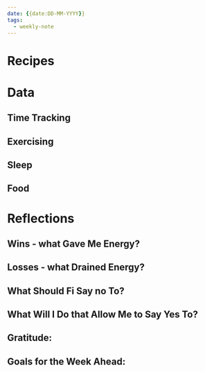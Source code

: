 ```yaml
---
date: {{date:DD-MM-YYYY}}
tags:
  - weekly-note
---
```

# Recipes
# Data
## Time Tracking

## Exercising

## Sleep

## Food
# Reflections
## Wins - what Gave Me Energy?

## Losses - what Drained Energy?

## What Should Fi Say no To?

## What Will I Do that Allow Me to Say Yes To?

## Gratitude:
## Goals for the Week Ahead: